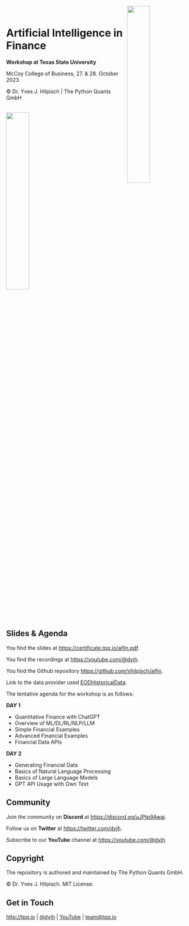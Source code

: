 
<img src="https://certificate.tpq.io/txstate_logo.jpeg" width=35% align=right><br>

# Artificial Intelligence in Finance

**Workshop at Texas State University**

McCoy College of Business, 27. & 28. October 2023

&copy; Dr. Yves J. Hilpisch | The Python Quants GmbH

<br>
<img src="https://certificate.tpq.io/ai_in_finance_viz.png" width=35%>
<br>

## Slides & Agenda

You find the slides at https://certificate.tpq.io/aifin.pdf.

You find the recordings at https://youtube.com/@dyjh.

You find the Github repository https://github.com/yhilpisch/aifin.

Link to the data provider used [EODHistoricalData](https://bit.ly/tpq_eod).

The tentative agenda for the workshop is as follows:

**DAY 1**

* Quantitative Finance with ChatGPT
* Overview of ML/DL/RL/NLP/LLM
* Simple Financial Examples
* Advanced Financial Examples
* Financial Data APIs

**DAY 2**

* Generating Financial Data
* Basics of Natural Language Processing
* Basics of Large Language Models
* GPT API Usage with Own Text

## Community

Join the community on **Discord** at https://discord.gg/uJPtp9Awaj.

Follow us on **Twitter** at https://twitter.com/dyjh.

Subscribe to our **YouTube** channel at https://youtube.com/@dyjh.

## Copyright

The repository is authored and maintained by The Python Quants GmbH.

&copy; Dr. Yves J. Hilpisch. MIT License.

<!--
## Google Colab

You should be able to execute the Jupyter Notebooks with Google Colab at

https://colab.research.google.com/github/yhilpisch/aifin.
-->

## Get in Touch

<a href="http://tpq.io" target="_blank">http://tpq.io</a> | <a
href="http://twitter.com/dyjh" target="_blank">@dyjh</a> | <a href="http://youtube.com/@dyjh" target="_blank">YouTube</a> | <a
href="mailto:team@tpq.io">team@tpq.io</a>
